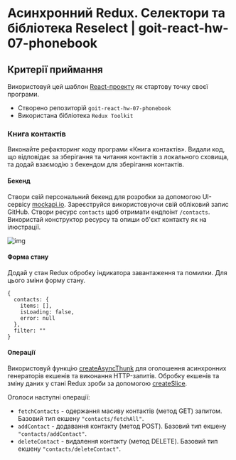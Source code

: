 # Асинхронний Redux. Селектори та бібліотека Reselect | goit-react-hw-07-phonebook

## Критерії приймання

Використовуй цей шаблон
[React-проекту](https://github.com/goitacademy/react-homework-template#readme) як стартову точку
своєї програми.

- Створено репозиторій `goit-react-hw-07-phonebook`
- Використана бібліотека `Redux Toolkit`

### Книга контактів

Виконайте рефакторинг коду програми «Книга контактів». Видали код, що відповідає за зберігання та
читання контактів з локального сховища, та додай взаємодію з бекендом для зберігання контактів.

#### Бекенд

Створи свій персональний бекенд для розробки за допомогою UI-сервісу
[mockapi.io](https://mockapi.io/projects). Зареєструйся використовуючи свій обліковий запис GitHub.
Створи ресурс `contacts` щоб отримати ендпоінт `/contacts`. Використай конструктор ресурсу та опиши
об'єкт контакту як на ілюстрації.

![img](https://textbook.edu.goit.global/lms-react-homework/v1/uk/img/hw-07/api.png)

#### Форма стану

Додай у стан Redux обробку індикатора завантаження та помилки. Для цього зміни форму стану.

```
{
  contacts: {
    items: [],
    isLoading: false,
    error: null
  },
  filter: ""
}
```

#### Операції

Використовуй функцію [createAsyncThunk](https://redux-toolkit.js.org/api/createAsyncThunk) для
оголошення асинхронних генераторів екшенів та виконання HTTP-запитів. Обробку екшенів та зміну даних
у стані Redux зроби за допомогою [createSlice](https://redux-toolkit.js.org/api/createSlice).

Оголоси наступні операції:

- `fetchContacts` - одержання масиву контактів (метод GET) запитом. Базовий тип екшену
  `"contacts/fetchAll"`.
- `addContact` - додавання контакту (метод POST). Базовий тип екшену `"contacts/addContact"`.
- `deleteContact` - видалення контакту (метод DELETE). Базовий тип екшену
  `"contacts/deleteContact"`.